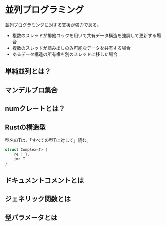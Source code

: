 # 並列プログラミング

並列プログラミングに対する支援が強力である。
- 複数のスレッドが排他ロックを用いて共有データ構造を強調して更新する場合
- 複数のスレッドが読み出しのみ可能なデータを共有する場合
- あるデータ構造の所有権を別のスレッドに移した場合


## 単純並列とは？

## マンデルブロ集合

## numクレートとは？

## Rustの構造型
型名のTは、「すべての型Tに対して」読む。
```rust
struct Complex<T> {
    re : T,
    im: T
}
```

## ドキュメントコメントとは

## ジェネリック関数とは

## 型パラメータとは